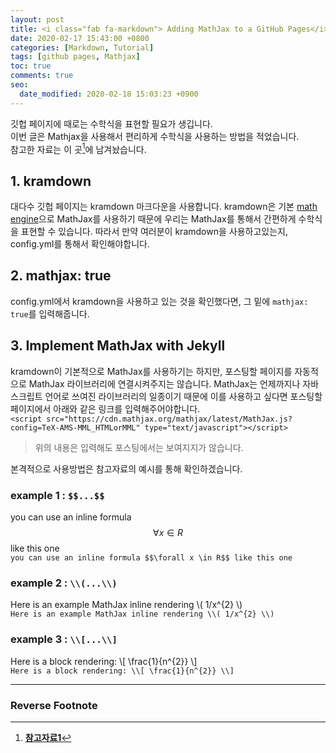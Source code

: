 ```yaml
---
layout: post
title: <i class="fab fa-markdown"> Adding MathJax to a GitHub Pages</i>
date: 2020-02-17 15:43:00 +0800
categories: [Markdown, Tutorial]
tags: [github pages, Mathjax]
toc: true
comments: true
seo:
  date_modified: 2020-02-18 15:03:23 +0900
---
```

<script src="https://cdn.mathjax.org/mathjax/latest/MathJax.js?config=TeX-AMS-MML_HTMLorMML" type="text/javascript"></script>

깃헙 페이지에 때로는 수학식을 표현할 필요가 생깁니다.  
이번 글은 Mathjax을 사용해서 편리하게 수학식을 사용하는 방법을 적었습니다.  
참고한 자료는 이 곳[^footnote]에 남겨놨습니다.  

## 1. kramdown
대다수 깃헙 페이지는 kramdown 마크다운을 사용합니다. kramdown은 기본 [math engine](https://kramdown.gettalong.org/converter/html.html#math-support)으로 MathJax를 사용하기 때문에 우리는 MathJax를 통해서 간편하게 수학식을 표현할 수 있습니다. 따라서 만약 여러분이 kramdown을 사용하고있는지, config.yml를 통해서 확인해야합니다. 


## 2. mathjax: true
config.yml에서 kramdown을 사용하고 있는 것을 확인했다면, 그 밑에 `mathjax: true`를 입력해줍니다. 


## 3. Implement MathJax with Jekyll
kramdown이 기본적으로 MathJax를 사용하기는 하지만, 포스팅할 페이지를 자동적으로 MathJax 라이브러리에 연결시켜주지는 않습니다. MathJax는 언제까지나 자바스크립트 언어로 쓰여진 라이브러리의 일종이기 때문에 이를 사용하고 싶다면 포스팅할 페이지에서 아래와 같은 링크를 입력해주어야합니다.  
`<script src="https://cdn.mathjax.org/mathjax/latest/MathJax.js?config=TeX-AMS-MML_HTMLorMML" type="text/javascript"></script>`  
> 위의 내용은 입력해도 포스팅에서는 보여지지가 않습니다.

  
본격적으로 사용방법은 참고자료의 예시를 통해 확인하겠습니다.


### example 1 : `$$...$$`  

you can use an inline formula $$\forall x \in R$$ like this one  
`you can use an inline formula $$\forall x \in R$$ like this one`   


### example 2 : `\\(...\\)`  

Here is an example MathJax inline rendering \\( 1/x^{2} \\)  
`Here is an example MathJax inline rendering \\( 1/x^{2} \\)`


### example 3 : `\\[...\\]`  

Here is a block rendering: \\[ \frac{1}{n^{2}} \\]  
`Here is a block rendering: \\[ \frac{1}{n^{2}} \\]`

  
***    
    
### Reverse Footnote
[^footnote]: [**참고자료1**](http://themicronaut.github.io/theme-setup/)
